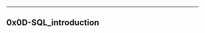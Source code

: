 --------------------------------------------------------------------------------------
0x0D-SQL_introduction
--------------------------------------------------------------------------------------
